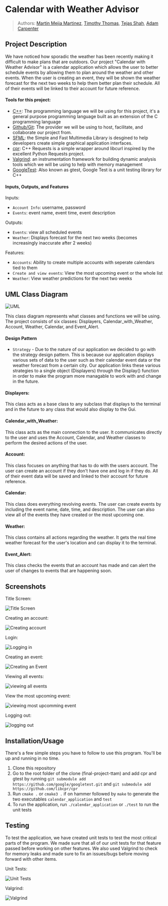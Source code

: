 # Calendar with Weather Advisor

 > Authors: [Martin Mejia Martinez](https://github.com/Marteen13), [Timothy Thomas](https://github.com/BlargBetaa), [Tejas Shah](https://github.com/Tejasarus), [Adam Carpenter](https://github.com/Adamcarp24)
 
## Project Description

We have noticed how sporadic the weather has been recently making it difficult to make plans that are outdoors. Our project "Calendar with Weather Advisor" is a calendar application which allows the user to better schedule events by allowing them to plan around the weather and other events. When the user is creating an event, they will be shown the weather forecast for the next two weeks to help them better plan their schedule. All of their events will be linked to their account for future reference.
#### Tools for this project: ####

* [C++](https://www.cplusplus.com/): The programming language we will be using for this project, it's a general purpose programming language built as an extension of the C programming language
* [Github/Git](https://github.com/): The provider we will be using to host, facilitate, and collaborate our project from.
* [SFML](https://www.sfml-dev.org/): the Simple and Fast Multimedia Library is desgined to help developers create simple graphical application interfaces.
* [cpr](https://github.com/libcpr/cpr): C++ Requests is a simple wrapper around libcurl inspired by the excellent Python Requests project.
* [Valgrind](https://valgrind.org/): an instrumentation framework for building dynamic analysis tools which we will be using to help with memory management
* [GoogleTest](https://github.com/google/googletest): Also known as gtest, Google Test is a unit testing library for C++

#### Inputs, Outputs, and Features ####

Inputs:
* `Account Info`: username, password
* `Events`: event name, event time, event description

Outputs:
* `Events`: view all scheduled events
* `Weather`: Displays forecast for the next two weeks (becomes increasingly inaccurate after 2 weeks)

Features:
* `Accounts`: Ability to create multiple accounts with seperate calendars tied to them
* `Create and view events`: View the most upcoming event or the whole list
* `Weather`: View weather predictions for the next two weeks

## UML Class Diagram ##

![UML](https://user-images.githubusercontent.com/94268418/171923729-dd7cbb73-cd31-4b7a-b09f-8568cfb229dc.png) 

This class diagram represents what classes and functions we will be using. The project consists of six classes: Displayers, Calendar_with_Weather, Account, Weather, Calendar, and Event_Alert.

#### Design Pattern ####
* `Strategy` - Due to the nature of our application we decided to go with the strategy design pattern. This is because our application displays various sets of data to the user such as their calendar event data or the weather forecast from a certain city. Our application links these various strategies to a single object (Displayers) through the Display() function in order to make the program more managable to work with and change in the future. 

#### Displayers: ####

This class acts as a base class to any subclass that displays to the terminal and in the future to any class that would also display to the Gui.

#### Calendar_with_Weather: ####

This class acts as the main connection to the user. It communicates directly to the user and uses the Account, Calendar, and Weather classes to perform the desired actions of the user.

#### Account: ####

This class focuses on anything that has to do with the users account. The user can create an account if they don't have one and log in if they do. All of their event data will be saved and linked to their account for future reference.

#### Calendar: ####

This class does everything revolving events. The user can create events by including the event name, date, time, and description. The user can also view all of the events they have created or the most upcoming one.

#### Weather: ####

This class contains all actions regarding the weather. It gets the real time weather forecast for the user's location and can display it to the terminal.

#### Event_Alert: ####

This class checks the events that an account has made and can alert the user of changes to events that are happening soon.

 ## Screenshots
 Title Screen:
 
![Title Screen](https://user-images.githubusercontent.com/50884660/171546684-54a67af8-aae0-41ba-a29e-7de14f64ba43.png)

Creating an account:

![Creating account](https://user-images.githubusercontent.com/50884660/171900668-ae6fc576-f0e5-46a7-8152-c8604e969dfc.png)

Login:

![Logging in](https://user-images.githubusercontent.com/50884660/171900866-c50e163c-6007-4ddf-bfd7-a2e9c7adada8.png)

Creating an event:

![Creating an Event](https://user-images.githubusercontent.com/50884660/171901884-511ba2be-73cf-4e4b-ad59-1aca8db1c77e.png)

Viewing all events:

![viewing all events](https://user-images.githubusercontent.com/50884660/171902087-cf3ff12f-6a61-4688-8f67-8e8a85a94930.png)

View the most upcoming event:

![viewing most upcomming event](https://user-images.githubusercontent.com/50884660/171902136-7f668639-c329-4856-b05d-c23d069344a4.png)

Logging out:

![logging out](https://user-images.githubusercontent.com/50884660/171902206-9334172c-cd5a-42fa-9f0e-d1a7dad81a4b.png)

## Installation/Usage ##
There's a few simple steps you have to follow to use this program. You'll be up and running in no time.
1) Clone this repository
2) Go to the root folder of the clone (final-project-ttam) and add cpr and gtest by running `git submodule add https://github.com/google/googletest.git` and `git submodule add https://github.com/libcpr/cpr`
3) Run `cmake .` or `cmake3 .` if on hammer followed by `make` to generate the two executables `calendar_application` and `test`
4) To run the application, run `./calendar_application` or `./test` to run the unit tests
 ## Testing

To test the application, we have created unit tests to test the most critical parts of the program. We made sure that all of our unit tests for that feature passed before working on other features. We also used Valgrind to check for memory leaks and made sure to fix an issues/bugs before moving forward with other items.

Unit Tests:

![Unit Tests](https://user-images.githubusercontent.com/50884660/171897956-b1c37afd-a60f-4b41-b537-327a8dfc7f57.png)

Valgrind:

![Valgrind](https://user-images.githubusercontent.com/50884660/171952536-074ff66d-281d-416c-9df8-9b0ec3da4346.png)
 
